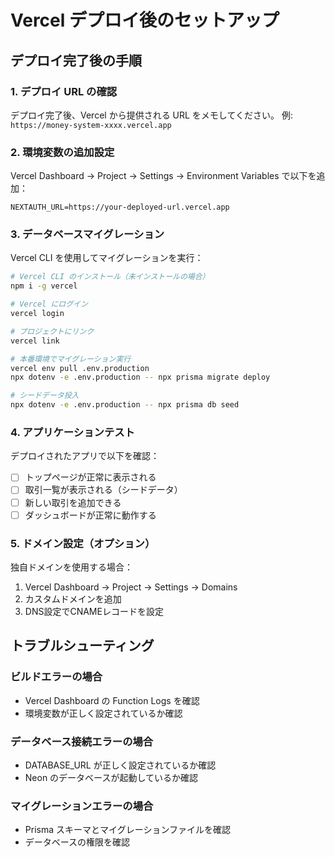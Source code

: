# Vercel デプロイ後のセットアップ

## デプロイ完了後の手順

### 1. デプロイ URL の確認
デプロイ完了後、Vercel から提供される URL をメモしてください。
例: `https://money-system-xxxx.vercel.app`

### 2. 環境変数の追加設定
Vercel Dashboard → Project → Settings → Environment Variables で以下を追加：

```
NEXTAUTH_URL=https://your-deployed-url.vercel.app
```

### 3. データベースマイグレーション

Vercel CLI を使用してマイグレーションを実行：

```bash
# Vercel CLI のインストール（未インストールの場合）
npm i -g vercel

# Vercel にログイン
vercel login

# プロジェクトにリンク
vercel link

# 本番環境でマイグレーション実行
vercel env pull .env.production
npx dotenv -e .env.production -- npx prisma migrate deploy

# シードデータ投入
npx dotenv -e .env.production -- npx prisma db seed
```

### 4. アプリケーションテスト

デプロイされたアプリで以下を確認：

- [ ] トップページが正常に表示される
- [ ] 取引一覧が表示される（シードデータ）
- [ ] 新しい取引を追加できる
- [ ] ダッシュボードが正常に動作する

### 5. ドメイン設定（オプション）

独自ドメインを使用する場合：

1. Vercel Dashboard → Project → Settings → Domains
2. カスタムドメインを追加
3. DNS設定でCNAMEレコードを設定

## トラブルシューティング

### ビルドエラーの場合
- Vercel Dashboard の Function Logs を確認
- 環境変数が正しく設定されているか確認

### データベース接続エラーの場合
- DATABASE_URL が正しく設定されているか確認
- Neon のデータベースが起動しているか確認

### マイグレーションエラーの場合
- Prisma スキーマとマイグレーションファイルを確認
- データベースの権限を確認